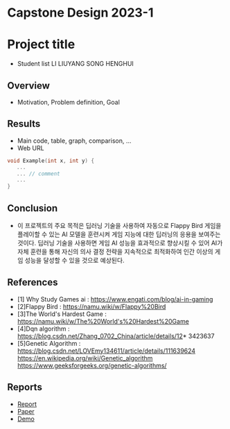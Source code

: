 # Capstone Design 2023-1
# Project title
* Student list
LI LIUYANG
SONG HENGHUI

## Overview
* Motivation, Problem definition, Goal


## Results
* Main code, table, graph, comparison, ...
* Web URL

``` C++
void Example(int x, int y) {
   ...  
   ... // comment
   ...
}
```

## Conclusion
* 이 프로젝트의 주요 목적은 딥러닝 기술을 사용하여 자동으로 Flappy Bird 게임을 플레이할 수 있는 AI 모델을 훈련시켜 게임 지능에 대한 딥러닝의 응용을 보여주는 것이다. 딥러닝 기술을 사용하면 게임 AI 성능을 효과적으로 향상시킬 수 있어 AI가 자체 훈련을 통해 자신의 의사 결정 전략을 지속적으로 최적화하여 인간 이상의 게임 성능을 달성할 수 있을 것으로 예상된다.

## References
* [1] Why Study Games ai : https://www.engati.com/blog/ai-in-gaming
* [2]Flappy Bird : https://namu.wiki/w/Flappy%20Bird
* [3]The World's Hardest Game : https://namu.wiki/w/The%20World's%20Hardest%20Game
* [4]Dqn algorithm : https://blog.csdn.net/Zhang_0702_China/article/details/12* 3423637
* [5]Genetic Algorithm : https://blog.csdn.net/LOVEmy134611/article/details/111639624
https://en.wikipedia.org/wiki/Genetic_algorithm
https://www.geeksforgeeks.org/genetic-algorithms/

## Reports
* [Report](Reports/Final.pdf) 
* [Paper](Reports/Paper.pdf)
* [Demo](Reports/Demo.mp4)
